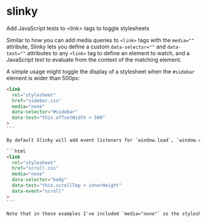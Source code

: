 # slinky

Add JavaScript tests to &lt;link> tags to toggle stylesheets

Similar to how you can add media queries to `<link>` tags with the `media=""` attribute, Slinky lets you define a custom `data-selector=""` and `data-test=""` attributes to any `<link>` tag to define an element to watch, and a JavaScript test to evaluate from the context of the matching element.

A simple usage might toggle the display of a stylesheet when the `#sidebar` element is wider than 500px:

````html
<link
  rel="stylesheet"
  href="sidebar.css"
  media="none"
  data-selector="#sidebar"
  data-test="this.offsetWidth > 500"
>
```

By default Slinky will add event listeners for `window.load`, `window.resize`, `window.input` and `window.click`, but you can override this by optionally specifying a `data-event=""` attribute as well. This stylesheet would listen to `window.scroll` alone:

```html
<link
  rel="stylesheet"
  href="scroll.css"
  media="none"
  data-selector="body"
  data-test="this.scrollTop > innerHeight"
  data-event="scroll"
>
```

Note that in these examples I've included `media="none"` so the stylesheets default to being hidden - for progressive enhancement it you wish to default to the stylesheets applying unless they need to be hidden by JS, you can leave the `media="none"` off and the stylesheet will load by default, instead of remain hidden by default.
